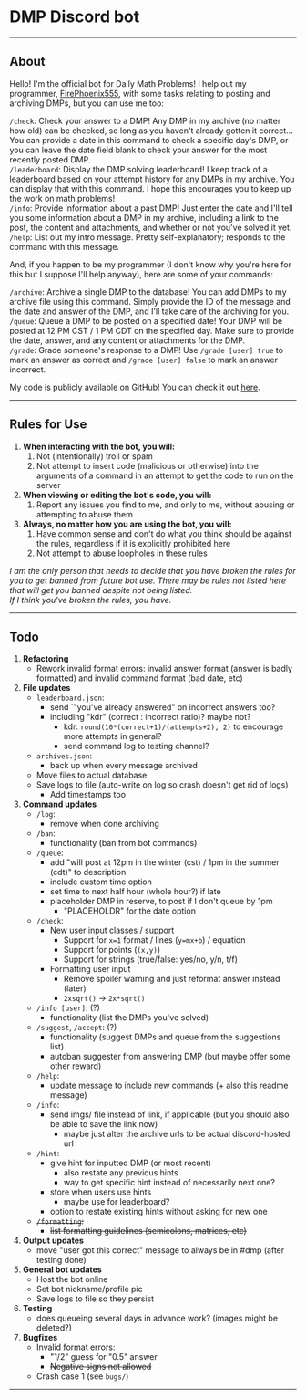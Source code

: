 # DMP Discord bot

---

## About

Hello! I'm the official bot for Daily Math Problems! I help out my programmer, [FirePhoenix555](https://github.com/FirePhoenix555), with some tasks relating to posting and archiving DMPs, but you can use me too:

`/check`: Check your answer to a DMP! Any DMP in my archive (no matter how old) can be checked, so long as you haven't already gotten it correct... You can provide a date in this command to check a specific day's DMP, or you can leave the date field blank to check your answer for the most recently posted DMP.  
`/leaderboard`: Display the DMP solving leaderboard! I keep track of a leaderboard based on your attempt history for any DMPs in my archive. You can display that with this command. I hope this encourages you to keep up the work on math problems!  
`/info`: Provide information about a past DMP! Just enter the date and I'll tell you some information about a DMP in my archive, including a link to the post, the content and attachments, and whether or not you've solved it yet.  
`/help`: List out my intro message. Pretty self-explanatory; responds to the command with this message.

And, if you happen to be my programmer (I don't know why you're here for this but I suppose I'll help anyway), here are some of your commands:

`/archive`: Archive a single DMP to the database! You can add DMPs to my archive file using this command. Simply provide the ID of the message and the date and answer of the DMP, and I'll take care of the archiving for you.  
`/queue`: Queue a DMP to be posted on a specified date! Your DMP will be posted at 12 PM CST / 1 PM CDT on the specified day. Make sure to provide the date, answer, and any content or attachments for the DMP.  
`/grade`: Grade someone's response to a DMP! Use `/grade [user] true` to mark an answer as correct and `/grade [user] false` to mark an answer incorrect.

My code is publicly available on GitHub! You can check it out [here](https://github.com/FirePhoenix555/dmp-discord-bot).

---

## Rules for Use

1. **When interacting with the bot, you will:**  
    1. Not (intentionally) troll or spam
    2. Not attempt to insert code (malicious or otherwise) into the arguments of a command in an attempt to get the code to run on the server
2. **When viewing or editing the bot's code, you will:**
    1. Report any issues you find to me, and only to me, without abusing or attempting to abuse them
3. **Always, no matter how you are using the bot, you will:**
    1. Have common sense and don't do what you think should be against the rules, regardless if it is explicitly prohibited here
    2. Not attempt to abuse loopholes in these rules

*I am the only person that needs to decide that you have broken the rules for you to get banned from future bot use. There may be rules not listed here that will get you banned despite not being listed.*  
*If I think you've broken the rules, you have.*

---

## Todo

1. **Refactoring**
    * Rework invalid format errors: invalid answer format (answer is badly formatted) and invalid command format (bad date, etc)
2. **File updates**
    * `leaderboard.json`:
      * send `"you've already answered" on incorrect answers too?
      * including "kdr" (correct : incorrect ratio)? maybe not?
        * kdr: `round(10*(correct+1)/(attempts+2), 2)` to encourage more attempts in general?
        * send command log to testing channel?
    * `archives.json`:
      * back up when every message archived
    * Move files to actual database
    * Save logs to file (auto-write on log so crash doesn't get rid of logs)
      * Add timestamps too
3. **Command updates**
    * `/log`:
      * remove when done archiving
    * `/ban`:
      * functionality (ban from bot commands)
    * `/queue`:
      * add "will post at 12pm in the winter (cst) / 1pm in the summer (cdt)" to description
      * include custom time option
      * set time to next half hour (whole hour?) if late
      * placeholder DMP in reserve, to post if I don't queue by 1pm
        * "PLACEHOLDR" for the date option
    * `/check`:
      * New user input classes / support
        * Support for `x=1` format / lines (`y=mx+b`) / equation
        * Support for points (`(x,y)`)
        * Support for strings (true/false: yes/no, y/n, t/f)
      * Formatting user input
        * Remove spoiler warning and just reformat answer instead (later)
        * `2xsqrt()` -> `2x*sqrt()`
    * `/info [user]`: (?)
      * functionality (list the DMPs you've solved)
    * `/suggest`, `/accept`: (?)
      * functionality (suggest DMPs and queue from the suggestions list)
      * autoban suggester from answering DMP (but maybe offer some other reward)
    * `/help`:
      * update message to include new commands (+ also this readme message)
    * `/info`:
      * send imgs/ file instead of link, if applicable (but you should also be able to save the link now)
        * maybe just alter the archive urls to be actual discord-hosted url
    * `/hint`:
      * give hint for inputted DMP (or most recent)
        * also restate any previous hints
        * way to get specific hint instead of necessarily next one?
      * store when users use hints
        * maybe use for leaderboard?
      * option to restate existing hints without asking for new one
    * ~~`/formatting`:~~
      * ~~list formatting guidelines (semicolons, matrices, etc)~~
4. **Output updates**
    * move "user got this correct" message to always be in #dmp (after testing done)
5. **General bot updates**
    * Host the bot online
    * Set bot nickname/profile pic
    * Save logs to file so they persist
6. **Testing**
    * does queueing several days in advance work? (images might be deleted?)
7. **Bugfixes**
    * Invalid format errors:
      * "1/2" guess for "0.5" answer
      * ~~Negative signs not allowed~~
    * Crash case 1 (see `bugs/`)

---

